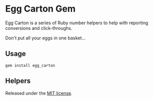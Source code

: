 Egg Carton Gem
=======================

Egg Carton is a series of Ruby number helpers to help with reporting conversions and click-throughs.

Don't put all your eggs in one basket...

Usage
-----

`gem install egg_carton`



Helpers
-------


  
Released under the [MIT license](http://www.opensource.org/licenses/mit-license.php).

